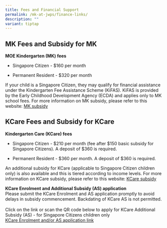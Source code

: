 ```yaml
---
title: Fees and Financial Support
permalink: /mk-at-jwps/finance-links/
description: ""
variant: tiptap
---
```

<h2>MK Fees and Subsidy for MK</h2>
<p><strong>MOE Kindergarten (MK) fees</strong>
</p>
<ul data-tight="true" class="tight">
<li>
<p>Singapore Citizen - $160 per month</p>
</li>
<li>
<p>Permanent Resident - $320 per month</p>
</li>
</ul>
<p>If your child is a Singapore Citizen, they may qualify for financial assistance
under the Kindergarten Fee Assistance Scheme (KiFAS). KiFAS is provided
by the Early Childhood Development Agency (ECDA) and applies only to MK
school fees. For more information on MK subsidy, please refer to this website:
<a href="https://www.ecda.gov.sg/parents/subsidies-financial-assistance#KIFAS" rel="noopener noreferrer nofollow" target="_blank">MK subsidy</a>
</p>
<h2>KCare Fees and Subsidy for KCare</h2>
<p><strong>Kindergarten Care (KCare) fees</strong>
</p>
<ul data-tight="true" class="tight">
<li>
<p>Singapore Citizen - $210 per month (fee after $150 basic subsidy for Singapore
Citizens). A deposit of $360 is required.</p>
</li>
<li>
<p>Permanent Resident - $360 per month. A deposit of $360 is required.</p>
</li>
</ul>
<p>An additional subsidy for KCare (applicable to Singapore Citizen children
only) is also available and this is tiered according to income levels.
For more information on KCare subsidy, please refer to this website:
<a href="https://www.moe.gov.sg/preschool/moe-kindergarten/kindergarten-care" rel="noopener noreferrer nofollow" target="_blank">KCare subsidy</a>
</p>
<p></p>
<p><strong>KCare Enrolment and Additional Subsidy (AS) application</strong>
<br>Please submit the KCare Enrolment and AS application promptly to avoid
delays in subsidy commencement. Backdating of KCare AS is not permitted.
<br>
<br>Click on the link or scan the QR code below to apply for KCare Additional
Subsidy (AS) - for Singapore Citizens children only
<br><a href="go.gov.sg/kcare-application" rel="noopener nofollow" target="_blank">KCare Enrolment and/or AS application link</a>
</p>
<p></p>